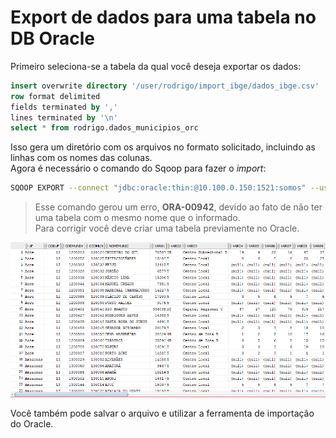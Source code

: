 # Export de dados para uma tabela no DB Oracle

Primeiro seleciona-se a tabela da qual você deseja exportar os dados:  
```sql
insert overwrite directory '/user/rodrigo/import_ibge/dados_ibge.csv'
row format delimited
fields terminated by ','
lines terminated by '\n'
select * from rodrigo.dados_municipios_orc
```

Isso gera um diretório com os arquivos no formato solicitado, incluindo as linhas com os nomes das colunas.  
Agora é necessário o comando do Sqoop para fazer o _import_:

```bash
SQOOP EXPORT --connect "jdbc:oracle:thin:@10.100.0.150:1521:somos" --username SITPASS --password-file '/user/rodrigo/sqoop.password' --table SITPASS.IBGE --input-fields-terminated-by ',' --input-lines-terminated-by '\n' --export-dir "/user/rodrigo/import_ibge/dados_ibge.csv" --input-null-string "\\\\N" --input-null-non-string "\\\\N" --verbose 2>&1|tee export_ibge.log
```  
>Esse comando gerou um erro, __ORA-00942__, devido ao fato de não ter uma tabela com o mesmo nome que o informado.  
>Para corrigir você deve criar uma tabela previamente no Oracle.

![Resultado do _Export_](./sqoop_exp1.PNG)

Você também pode salvar o arquivo e utilizar a ferramenta de importação do Oracle.
